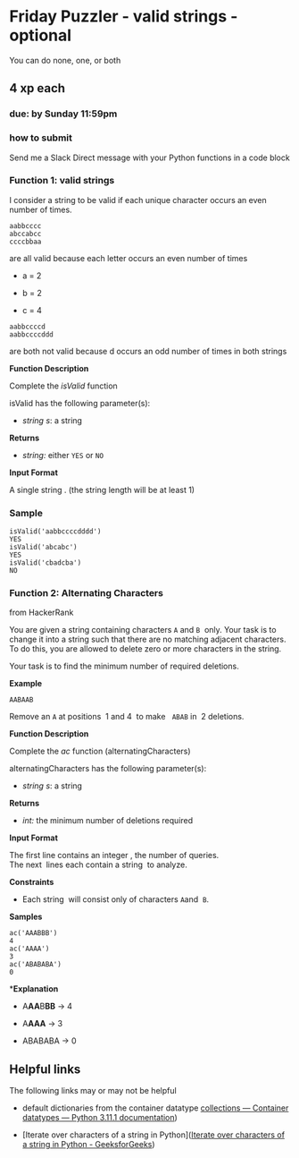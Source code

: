 # Friday Puzzler - valid strings - optional

You can do none, one, or both

## 4 xp each



### due: by Sunday 11:59pm



### how to submit

Send me a Slack Direct message with your Python functions in a code block



### Function 1: valid strings

I consider a string to be valid if each unique character occurs an even number of times. 

```
aabbcccc
abccabcc
ccccbbaa
```

are all valid because each letter occurs an even number of times

* a = 2

* b = 2

* c = 4



```
aabbccccd
aabbccccddd
```

are both not valid because d occurs an odd number of times in both strings



**Function Description**

Complete the *isValid* function

isValid has the following parameter(s):

- *string s*: a string

**Returns**

- *string:* either `YES` or `NO`

**Input Format**

A single string . (the string length will be at least 1)



### Sample

```
isValid('aabbccccdddd')
YES
isValid('abcabc')
YES
isValid('cbadcba')
NO
```



### Function 2: Alternating Characters

from HackerRank

You are given a string containing characters `A` and `B`  only. Your task is to change it into a string such that there are no matching adjacent characters. To do this, you are allowed to delete zero or more characters in the string.

Your task is to find the minimum number of required deletions.

**Example**  

`AABAAB`

Remove an `A` at positions  1 and 4  to make   `ABAB` in  2 deletions.

**Function Description**

Complete the *ac* function (alternatingCharacters)

alternatingCharacters has the following parameter(s):

- *string s*: a string

**Returns**

- *int:* the minimum number of deletions required

**Input Format**

The first line contains an integer , the number of queries.  
The next  lines each contain a string  to analyze.

**Constraints**

- Each string  will consist only of characters `A`and  `B`.

**Samples**

```
ac('AAABBB')
4
ac('AAAA')
3
ac('ABABABA')
0
```

***Explanation**

* A**AA**B**BB**   -> 4

* A**AAA** -> 3

* ABABABA -> 0



## Helpful links

The following links may or may not be helpful



* default dictionaries from the container datatype [collections — Container datatypes &#8212; Python 3.11.1 documentation](https://docs.python.org/3/library/collections.html))

* [Iterate over characters of a string in Python]([Iterate over characters of a string in Python - GeeksforGeeks](https://www.geeksforgeeks.org/iterate-over-characters-of-a-string-in-python/))


